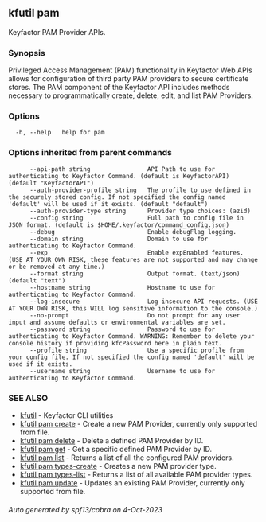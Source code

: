 ## kfutil pam

Keyfactor PAM Provider APIs.

### Synopsis

Privileged Access Management (PAM) functionality in Keyfactor Web APIs allows for configuration of third 
party PAM providers to secure certificate stores. The PAM component of the Keyfactor API includes methods necessary to 
programmatically create, delete, edit, and list PAM Providers.

### Options

```
  -h, --help   help for pam
```

### Options inherited from parent commands

```
      --api-path string                API Path to use for authenticating to Keyfactor Command. (default is KeyfactorAPI) (default "KeyfactorAPI")
      --auth-provider-profile string   The profile to use defined in the securely stored config. If not specified the config named 'default' will be used if it exists. (default "default")
      --auth-provider-type string      Provider type choices: (azid)
      --config string                  Full path to config file in JSON format. (default is $HOME/.keyfactor/command_config.json)
      --debug                          Enable debugFlag logging.
      --domain string                  Domain to use for authenticating to Keyfactor Command.
      --exp                            Enable expEnabled features. (USE AT YOUR OWN RISK, these features are not supported and may change or be removed at any time.)
      --format string                  Output format. (text/json) (default "text")
      --hostname string                Hostname to use for authenticating to Keyfactor Command.
      --log-insecure                   Log insecure API requests. (USE AT YOUR OWN RISK, this WILL log sensitive information to the console.)
      --no-prompt                      Do not prompt for any user input and assume defaults or environmental variables are set.
      --password string                Password to use for authenticating to Keyfactor Command. WARNING: Remember to delete your console history if providing kfcPassword here in plain text.
      --profile string                 Use a specific profile from your config file. If not specified the config named 'default' will be used if it exists.
      --username string                Username to use for authenticating to Keyfactor Command.
```

### SEE ALSO

* [kfutil](kfutil.md)	 - Keyfactor CLI utilities
* [kfutil pam create](kfutil_pam_create.md)	 - Create a new PAM Provider, currently only supported from file.
* [kfutil pam delete](kfutil_pam_delete.md)	 - Delete a defined PAM Provider by ID.
* [kfutil pam get](kfutil_pam_get.md)	 - Get a specific defined PAM Provider by ID.
* [kfutil pam list](kfutil_pam_list.md)	 - Returns a list of all the configured PAM providers.
* [kfutil pam types-create](kfutil_pam_types-create.md)	 - Creates a new PAM provider type.
* [kfutil pam types-list](kfutil_pam_types-list.md)	 - Returns a list of all available PAM provider types.
* [kfutil pam update](kfutil_pam_update.md)	 - Updates an existing PAM Provider, currently only supported from file.

###### Auto generated by spf13/cobra on 4-Oct-2023
